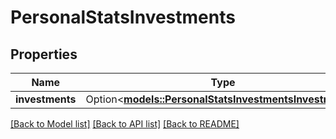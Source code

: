 # PersonalStatsInvestments

## Properties

Name | Type | Description | Notes
------------ | ------------- | ------------- | -------------
**investments** | Option<[**models::PersonalStatsInvestmentsInvestments**](PersonalStatsInvestments_investments.md)> |  | [optional]

[[Back to Model list]](../README.md#documentation-for-models) [[Back to API list]](../README.md#documentation-for-api-endpoints) [[Back to README]](../README.md)


